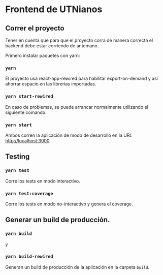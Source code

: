 # Frontend de UTNianos

## Correr el proyecto

Tener en cuenta que para que el proyecto corra de manera correcta el backend debe estar corriendo de antemano.

Primero instalar paquetes con yarn:

### `yarn`

El proyecto usa react-app-rewired para habilitar export-on-demand y así ahorrar espacio en las librerías importadas.

### `yarn start-rewired`

En caso de problemas, se puede arrancar normalmente utilizando el siguiente comando:

### `yarn start`

Ambos corren la aplicación de modo de desarrollo en la URL [http://localhost:3000](http://localhost:3000).

## Testing

### `yarn test`

Corre los tests en modo interactivo.

### `yarn test:coverage`

Corre los tests en modo no-interactivo y genera el coverage.

## Generar un build de producción.

### `yarn build`

y

### `yarn build-rewired`

Generan un build de producción de la aplicación en la carpeta `build`.
